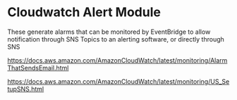 # Cloudwatch Alert Module

These generate alarms that can be monitored by EventBridge to allow notification through SNS Topics to an alerting software, or directly through SNS

https://docs.aws.amazon.com/AmazonCloudWatch/latest/monitoring/AlarmThatSendsEmail.html

https://docs.aws.amazon.com/AmazonCloudWatch/latest/monitoring/US_SetupSNS.html